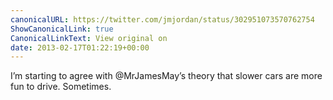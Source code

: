 ```yaml
---
canonicalURL: https://twitter.com/jmjordan/status/302951073570762754
ShowCanonicalLink: true
CanonicalLinkText: View original on
date: 2013-02-17T01:22:19+00:00
---
```

I’m starting to agree with @MrJamesMay’s theory that slower cars are more fun to drive. Sometimes.